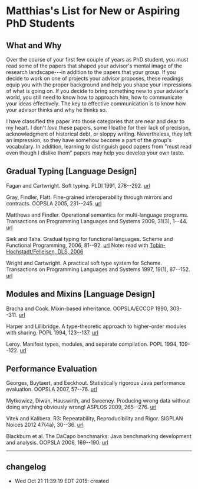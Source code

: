 # Matthias's List for New or Aspiring PhD Students

What and Why
------------

Over the course of your first few couple of years as PhD student, you must
read some of the papers that shaped your advisor's mental image of the
research landscape---in addition to the papers that your group. If you
decide to work on one of projects your advisor proposes, these readings
equip you with the proper background and help you shape your impressions of
what is going on. If you decide to bring something new to your advisor's
world, you still need to know how to approach him, how to communicate your
ideas effectively. The key to effective communication is to know how your
advisor thinks and why he thinks so. 

I have classified the paper into those categories that are near and dear to
my heart. I don't *love* these papers, some I loathe for their lack of
precision, acknowledgment of historical debt, or sloppy writing.
Nevertheless, they left an impression, so they have somehow become a part
of the group's vocabulary. In addition, learning to distinguish good papers
from "must read even though I dislike them" papers may help you develop
your own taste. 

Gradual Typing [Language Design]
--------------------------------

Fagan and Cartwright. 
Soft typing. 
PLDI 1991, 278--292.
[url](http://dl.acm.org/citation.cfm?id=113445.113469&coll=DL&dl=ACM&CFID=723280388&CFTOKEN=84457028)

Gray, Findler, Flatt.
Fine-grained interoperability through mirrors and contracts.
OOPSLA 2005, 231--245. 
[url](http://dl.acm.org/citation.cfm?id=1094830)

Matthews and Findler. 
Operational semantics for multi-language programs. 
Transactions on Programming Languages and Systems 2009, 31(3), 1--44.
[url](http://dl.acm.org/citation.cfm?id=1498926.1498930&coll=DL&dl=ACM&CFID=723280388&CFTOKEN=84457028)

Siek and Taha. 
Gradual typing for functional languages. 
Scheme and Functional Programming, 2006, 81--92. 
[url](http://citeseerx.ist.psu.edu/viewdoc/summary?doi=10.1.1.61.8890)
Note: read with [Tobin-Hochstadt/Felleisen, DLS, 2006](http://dl.acm.org/citation.cfm?id=1176755)

Wright and Cartwright. 
A practical soft type system for Scheme.
Transactions on Programming Languages and Systems 1997, 19(1), 87--152.
[url](http://dl.acm.org/citation.cfm?id=239912.239917&coll=DL&dl=ACM&CFID=723280388&CFTOKEN=84457028)




Modules and Mixins [Language Design]
------------------------------------

Bracha and Cook.
Mixin-based inheritance.
OOPSLA/ECCOP 1990, 303--311. 
[url](http://dl.acm.org/citation.cfm?id=97982)

Harper and Lillibridge. 
A type-theoretic approach to higher-order modules with sharing. 
POPL 1994, 123--137.
[url](http://dl.acm.org/citation.cfm?id=174675.176927&coll=DL&dl=ACM&CFID=723280388&CFTOKEN=84457028)

Leroy. 
Manifest types, modules, and separate compilation. 
POPL 1994, 109--122.
[url](http://dl.acm.org/citation.cfm?id=174675.176926&coll=DL&dl=ACM&CFID=723280388&CFTOKEN=84457028)

Performance Evaluation 
----------------------

Georges, Buytaert, and Eeckhout.
Statistically rigorous Java performance evaluation.
OOPSLA 2007, 57--76.
[url](http://dl.acm.org/citation.cfm?id=1297033)

Mytkowicz, Diwan, Hauswirth, and Sweeney.
Producing wrong data without doing anything obviously wrong!
ASPLOS 2009, 265--276.
[url](http://dl.acm.org/citation.cfm?id=1508275)

Vitek and Kalibera.
R3: Repeatability, Reproducibility and Rigor.
SIGPLAN Noices 2012 47(4a), 30--36.
[url](http://dl.acm.org/citation.cfm?id=2442781)

Blackburn et al. 
The DaCapo benchmarks: Java benchmarking development and analysis.
OOPSLA 2006, 169--190.
[url](http://dl.acm.org/citation.cfm?id=1167488)

----
## changelog
* Wed Oct 21 11:39:19 EDT 2015: created 
